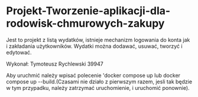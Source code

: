 # Projekt-Tworzenie-aplikacji-dla-rodowisk-chmurowych-zakupy
Jest to projekt z listą wydatków, istnieje mechanizm logowania do konta jak i zakładania użytkowników. Wydatki można dodawać, usuwać, tworzyć i edytować. 

Wykonał: Tymoteusz Rychlewski 39947

Aby uruchmić należy wpisać polecenie 'docker compose up lub docker compose up --build.(Czasami nie działo z pierwszym razem, jesli tak będzie w tym przypadku, należy zatrzymać uruchomienie, i uruchomić ponownie).
